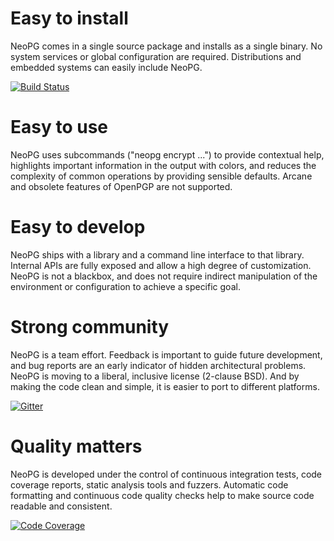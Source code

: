 # Easy to install

NeoPG comes in a single source package and installs as a single
binary.  No system services or global configuration are required.
Distributions and embedded systems can easily include NeoPG.

[![Build Status](https://travis-ci.org/das-labor/neopg.svg?branch=master)](https://travis-ci.org/das-labor/neopg)

# Easy to use

NeoPG uses subcommands ("neopg encrypt ...") to provide contextual
help, highlights important information in the output with colors, and
reduces the complexity of common operations by providing sensible
defaults.  Arcane and obsolete features of OpenPGP are not supported.

# Easy to develop

NeoPG ships with a library and a command line interface to that
library.  Internal APIs are fully exposed and allow a high degree of
customization.  NeoPG is not a blackbox, and does not require indirect
manipulation of the environment or configuration to achieve a specific
goal.

# Strong community

NeoPG is a team effort.  Feedback is important to guide future
development, and bug reports are an early indicator of hidden
architectural problems.  NeoPG is moving to a liberal, inclusive
license (2-clause BSD).  And by making the code clean and simple, it
is easier to port to different platforms.

[![Gitter](https://badges.gitter.im/das-labor/neopg.svg)](https://gitter.im/das-labor/neopg)

# Quality matters

NeoPG is developed under the control of continuous integration tests,
code coverage reports, static analysis tools and fuzzers.  Automatic
code formatting and continuous code quality checks help to make source
code readable and consistent.

[![Code Coverage](https://codecov.io/gh/das-labor/neopg/branch/master/graph/badge.svg)](https://codecov.io/gh/das-labor/neopg)
